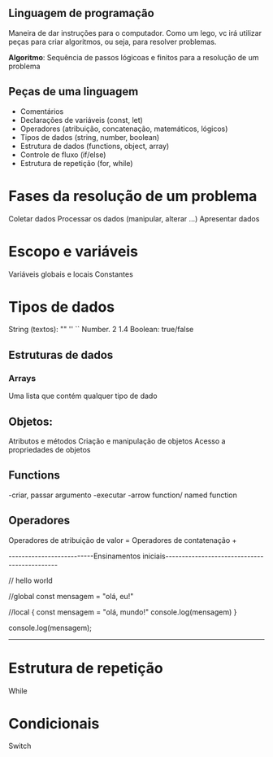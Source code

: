 ## Linguagem de programação

Maneira de dar instruções para o computador.
Como um lego, vc irá utilizar peças para criar algoritmos, ou seja, para resolver problemas.

**Algoritmo**: Sequência de passos lógicoas e finitos para a resolução de um problema

## Peças de uma linguagem

- Comentários
- Declarações de variáveis (const, let)
- Operadores (atribuição, concatenação, matemáticos, lógicos)
- Tipos de dados (string, number, boolean)
- Estrutura de dados (functions, object, array)
- Controle de fluxo (if/else)
- Estrutura de repetição (for, while)

# Fases da resolução de um problema

Coletar dados
Processar os dados (manipular, alterar ...)
Apresentar dados

# Escopo e variáveis

Variáveis globais e locais
Constantes

# Tipos de dados

String (textos): ""  ''  ``
Number. 2  1.4
Boolean: true/false

## Estruturas de dados

### Arrays

Uma lista que contém qualquer tipo de dado

## Objetos:

Atributos e métodos
Criação e manipulação de objetos
Acesso a propriedades de objetos

## Functions

-criar, passar argumento 
-executar
-arrow function/ named function

## Operadores

Operadores de atribuição de valor   =
Operadores de contatenação  +

--------------------------Ensinamentos iniciais---------------------------------------------

// hello world

//global
const mensagem = "olá, eu!"

//local
{
  const mensagem = "olá, mundo!"
  console.log(mensagem)
}

console.log(mensagem);

-------------------------------------------------------------------------------------------------

# Estrutura de repetição

While

# Condicionais

Switch